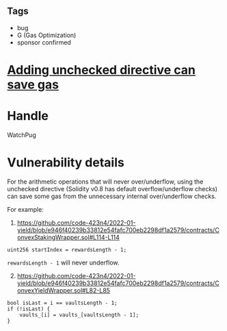 ## Tags

- bug
- G (Gas Optimization)
- sponsor confirmed

# [Adding unchecked directive can save gas](https://github.com/code-423n4/2022-01-yield-findings/issues/105) 

# Handle

WatchPug


# Vulnerability details

For the arithmetic operations that will never over/underflow, using the unchecked directive (Solidity v0.8 has default overflow/underflow checks) can save some gas from the unnecessary internal over/underflow checks.

For example:

1. https://github.com/code-423n4/2022-01-yield/blob/e946f40239b33812e54fafc700eb2298df1a2579/contracts/ConvexStakingWrapper.sol#L114-L114

```solidity
uint256 startIndex = rewardsLength - 1;
```

`rewardsLength - 1` will never underflow.

2. https://github.com/code-423n4/2022-01-yield/blob/e946f40239b33812e54fafc700eb2298df1a2579/contracts/ConvexYieldWrapper.sol#L82-L85

```solidity=82
bool isLast = i == vaultsLength - 1;
if (!isLast) {
    vaults_[i] = vaults_[vaultsLength - 1];
}
```

